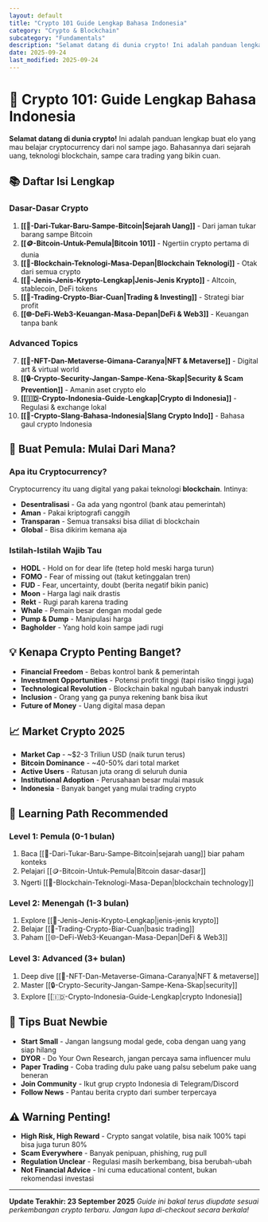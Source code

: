 ```yaml
---
layout: default
title: "Crypto 101 Guide Lengkap Bahasa Indonesia"
category: "Crypto & Blockchain"
subcategory: "Fundamentals"
description: "Selamat datang di dunia crypto! Ini adalah panduan lengkap buat elo yang mau belajar cryptocurrency dari nol sampe jago."
date: 2025-09-24
last_modified: 2025-09-24
---
```


# 🚀 Crypto 101: Guide Lengkap Bahasa Indonesia

**Selamat datang di dunia crypto!** Ini adalah panduan lengkap buat elo yang mau belajar cryptocurrency dari nol sampe jago. Bahasannya dari sejarah uang, teknologi blockchain, sampe cara trading yang bikin cuan.

## 📚 Daftar Isi Lengkap

### **Dasar-Dasar Crypto**
1. **[[💸-Dari-Tukar-Baru-Sampe-Bitcoin|Sejarah Uang]]** - Dari jaman tukar barang sampe Bitcoin
2. **[[🪙-Bitcoin-Untuk-Pemula|Bitcoin 101]]** - Ngertiin crypto pertama di dunia
3. **[[🔗-Blockchain-Teknologi-Masa-Depan|Blockchain Teknologi]]** - Otak dari semua crypto
4. **[[🎯-Jenis-Jenis-Krypto-Lengkap|Jenis-Jenis Krypto]]** - Altcoin, stablecoin, DeFi tokens
5. **[[💼-Trading-Crypto-Biar-Cuan|Trading & Investing]]** - Strategi biar profit
6. **[[🌐-DeFi-Web3-Keuangan-Masa-Depan|DeFi & Web3]]** - Keuangan tanpa bank

### **Advanced Topics**
7. **[[🎨-NFT-Dan-Metaverse-Gimana-Caranya|NFT & Metaverse]]** - Digital art & virtual world
8. **[[🔒-Crypto-Security-Jangan-Sampe-Kena-Skap|Security & Scam Prevention]]** - Amanin aset crypto elo
9. **[[🇮🇩-Crypto-Indonesia-Guide-Lengkap|Crypto di Indonesia]]** - Regulasi & exchange lokal
10. **[[📱-Crypto-Slang-Bahasa-Indonesia|Slang Crypto Indo]]** - Bahasa gaul crypto Indonesia

## 🎯 Buat Pemula: Mulai Dari Mana?

### Apa itu Cryptocurrency?
Cryptocurrency itu uang digital yang pakai teknologi **blockchain**. Intinya:
- **Desentralisasi** - Ga ada yang ngontrol (bank atau pemerintah)
- **Aman** - Pakai kriptografi canggih
- **Transparan** - Semua transaksi bisa diliat di blockchain
- **Global** - Bisa dikirim kemana aja

### Istilah-Istilah Wajib Tau
- **HODL** - Hold on for dear life (tetep hold meski harga turun)
- **FOMO** - Fear of missing out (takut ketinggalan tren)
- **FUD** - Fear, uncertainty, doubt (berita negatif bikin panic)
- **Moon** - Harga lagi naik drastis
- **Rekt** - Rugi parah karena trading
- **Whale** - Pemain besar dengan modal gede
- **Pump & Dump** - Manipulasi harga
- **Bagholder** - Yang hold koin sampe jadi rugi

## 💡 Kenapa Crypto Penting Banget?

- **Financial Freedom** - Bebas kontrol bank & pemerintah
- **Investment Opportunities** - Potensi profit tinggi (tapi risiko tinggi juga)
- **Technological Revolution** - Blockchain bakal ngubah banyak industri
- **Inclusion** - Orang yang ga punya rekening bank bisa ikut
- **Future of Money** - Uang digital masa depan

## 📈 Market Crypto 2025

- **Market Cap** - ~$2-3 Triliun USD (naik turun terus)
- **Bitcoin Dominance** - ~40-50% dari total market
- **Active Users** - Ratusan juta orang di seluruh dunia
- **Institutional Adoption** - Perusahaan besar mulai masuk
- **Indonesia** - Banyak banget yang mulai trading crypto

## 🎨 Learning Path Recommended

### Level 1: Pemula (0-1 bulan)
1. Baca [[💸-Dari-Tukar-Baru-Sampe-Bitcoin|sejarah uang]] biar paham konteks
2. Pelajari [[🪙-Bitcoin-Untuk-Pemula|Bitcoin dasar-dasar]]
3. Ngerti [[🔗-Blockchain-Teknologi-Masa-Depan|blockchain technology]]

### Level 2: Menengah (1-3 bulan)
1. Explore [[🎯-Jenis-Jenis-Krypto-Lengkap|jenis-jenis krypto]]
2. Belajar [[💼-Trading-Crypto-Biar-Cuan|basic trading]]
3. Paham [[🌐-DeFi-Web3-Keuangan-Masa-Depan|DeFi & Web3]]

### Level 3: Advanced (3+ bulan)
1. Deep dive [[🎨-NFT-Dan-Metaverse-Gimana-Caranya|NFT & metaverse]]
2. Master [[🔒-Crypto-Security-Jangan-Sampe-Kena-Skap|security]]
3. Explore [[🇮🇩-Crypto-Indonesia-Guide-Lengkap|crypto Indonesia]]

## 🎪 Tips Buat Newbie

- **Start Small** - Jangan langsung modal gede, coba dengan uang yang siap hilang
- **DYOR** - Do Your Own Research, jangan percaya sama influencer mulu
- **Paper Trading** - Coba trading dulu pake uang palsu sebelum pake uang beneran
- **Join Community** - Ikut grup crypto Indonesia di Telegram/Discord
- **Follow News** - Pantau berita crypto dari sumber terpercaya

## ⚠️ Warning Penting!

- **High Risk, High Reward** - Crypto sangat volatile, bisa naik 100% tapi bisa juga turun 80%
- **Scam Everywhere** - Banyak penipuan, phishing, rug pull
- **Regulation Unclear** - Regulasi masih berkembang, bisa berubah-ubah
- **Not Financial Advice** - Ini cuma educational content, bukan rekomendasi investasi

---

**Update Terakhir: 23 September 2025**
*Guide ini bakal terus diupdate sesuai perkembangan crypto terbaru. Jangan lupa di-checkout secara berkala!*